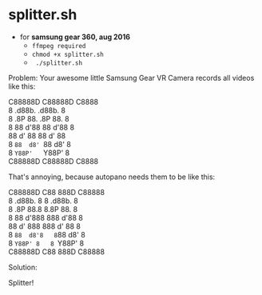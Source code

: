 # splitter.sh
- for **samsung gear 360, aug 2016**
  - ```ffmpeg required```
  - ```chmod +x splitter.sh```
  - ``` ./splitter.sh```

Problem: Your awesome little Samsung Gear VR Camera records all videos like this: 

C88888D C88888D C8888                                                      
8  .d88b.   .d88b.  8           
8 .8P  88. .8P  88. 8           
8 88  d'88 88  d'88 8           
  88 d' 88 88 d' 88             
8 `88  d8' `88  d8' 8           
8  `Y88P'   `Y88P'  8                                                   
C88888D C88888D C8888   

That's annoying, because autopano needs them to be like this: 

C88888D C88   888D C88888                                                      
8  .d88b. 8   8 .d88b.  8           
8 .8P  88.8   8.8P  88. 8           
8 88  d'888   888  d'88 8           
  88 d' 888   888 d' 88 8            
8 `88  d8'8   8`88  d8' 8           
8  `Y88P' 8   8 `Y88P'  8                                                   
C88888D C88   888D C88888       

Solution: 

Splitter! 


                           
